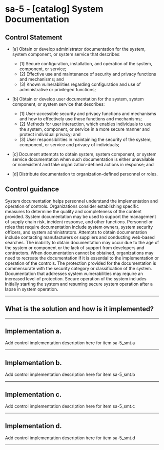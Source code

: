 # sa-5 - \[catalog\] System Documentation

## Control Statement

- \[a\] Obtain or develop administrator documentation for the system, system component, or system service that describes:

  - \[1\] Secure configuration, installation, and operation of the system, component, or service;
  - \[2\] Effective use and maintenance of security and privacy functions and mechanisms; and
  - \[3\] Known vulnerabilities regarding configuration and use of administrative or privileged functions;

- \[b\] Obtain or develop user documentation for the system, system component, or system service that describes:

  - \[1\] User-accessible security and privacy functions and mechanisms and how to effectively use those functions and mechanisms;
  - \[2\] Methods for user interaction, which enables individuals to use the system, component, or service in a more secure manner and protect individual privacy; and
  - \[3\] User responsibilities in maintaining the security of the system, component, or service and privacy of individuals;

- \[c\] Document attempts to obtain system, system component, or system service documentation when such documentation is either unavailable or nonexistent and take organization-defined actions in response; and

- \[d\] Distribute documentation to organization-defined personnel or roles.

## Control guidance

System documentation helps personnel understand the implementation and operation of controls. Organizations consider establishing specific measures to determine the quality and completeness of the content provided. System documentation may be used to support the management of supply chain risk, incident response, and other functions. Personnel or roles that require documentation include system owners, system security officers, and system administrators. Attempts to obtain documentation include contacting manufacturers or suppliers and conducting web-based searches. The inability to obtain documentation may occur due to the age of the system or component or the lack of support from developers and contractors. When documentation cannot be obtained, organizations may need to recreate the documentation if it is essential to the implementation or operation of the controls. The protection provided for the documentation is commensurate with the security category or classification of the system. Documentation that addresses system vulnerabilities may require an increased level of protection. Secure operation of the system includes initially starting the system and resuming secure system operation after a lapse in system operation.

______________________________________________________________________

## What is the solution and how is it implemented?

<!-- Please leave this section blank and enter implementation details in the parts below. -->

______________________________________________________________________

## Implementation a.

Add control implementation description here for item sa-5_smt.a

______________________________________________________________________

## Implementation b.

Add control implementation description here for item sa-5_smt.b

______________________________________________________________________

## Implementation c.

Add control implementation description here for item sa-5_smt.c

______________________________________________________________________

## Implementation d.

Add control implementation description here for item sa-5_smt.d

______________________________________________________________________
